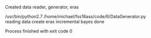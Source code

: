Created data reader, generator, eras

/usr/bin/python2.7 /home/michael/fss16ass/code/6/DataGenerator.py
reading data
create eras
incremental bayes
done

Process finished with exit code 0